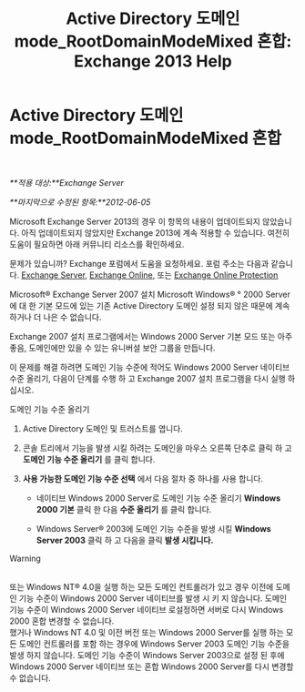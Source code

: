 ﻿---
title: 'Active Directory 도메인 mode_RootDomainModeMixed 혼합: Exchange 2013 Help'
TOCTitle: Active Directory 도메인 mode_RootDomainModeMixed 혼합
ms:assetid: 9f60096e-3eaa-40d8-bde5-13ada5855702
ms:mtpsurl: https://technet.microsoft.com/ko-kr/library/ms.exch.setupreadiness.rootdomainmodemixed(v=EXCHG.150)
ms:contentKeyID: 50483799
ms.date: 05/22/2018
mtps_version: v=EXCHG.150
ms.translationtype: MT
---

# Active Directory 도메인 mode\_RootDomainModeMixed 혼합

 

_**적용 대상:**Exchange Server_

_**마지막으로 수정된 항목:**2012-06-05_

Microsoft Exchange Server 2013의 경우 이 항목의 내용이 업데이트되지 않았습니다. 아직 업데이트되지 않았지만 Exchange 2013에 계속 적용할 수 있습니다. 여전히 도움이 필요하면 아래 커뮤니티 리소스를 확인하세요.

문제가 있습니까? Exchange 포럼에서 도움을 요청하세요. 포럼 주소는 다음과 같습니다. [Exchange Server](https://go.microsoft.com/fwlink/p/?linkid=60612), [Exchange Online](https://go.microsoft.com/fwlink/p/?linkid=267542), 또는 [Exchange Online Protection](https://go.microsoft.com/fwlink/p/?linkid=285351)

Microsoft® Exchange Server 2007 설치 Microsoft Windows® ° 2000 Server에 대 한 기본 모드에 있는 기존 Active Directory 도메인 설정 되지 않은 때문에 계속 하거나 더 나은 수 없습니다.

Exchange 2007 설치 프로그램에서는 Windows 2000 Server 기본 모드 또는 아주 좋음, 도메인에만 있을 수 있는 유니버설 보안 그룹을 만듭니다.

이 문제를 해결 하려면 도메인 기능 수준에 적어도 Windows 2000 Server 네이티브 수준 올리기, 다음이 단계를 수행 하 고 Exchange 2007 설치 프로그램을 다시 실행 하십시오.

도메인 기능 수준 올리기

1.  Active Directory 도메인 및 트러스트를 엽니다.

2.  콘솔 트리에서 기능을 발생 시킬 하려는 도메인을 마우스 오른쪽 단추로 클릭 하 고 **도메인 기능 수준 올리기** 를 클릭 합니다.

3.  **사용 가능한 도메인 기능 수준 선택** 에서 다음 절차 중 하나를 사용 합니다.
    
      - 네이티브 Windows 2000 Server로 도메인 기능 수준 올리기 **Windows 2000 기본** 클릭 한 다음 **수준 올리기** 를 클릭 합니다.
    
      - Windows Server® 2003에 도메인 기능 수준을 발생 시킬 **Windows Server 2003** 클릭 하 고 다음을 클릭 **발생 시킵니다.**


> [!WARNING]
> <BR>또는 Windows NT® 4.0을 실행 하는 모든 도메인 컨트롤러가 있고 경우 이전에 도메인 기능 수준이 Windows 2000 Server 네이티브를 발생 시 키 지 않습니다. 도메인 기능 수준이 Windows 2000 Server 네이티브 로설정하면 서버로 다시 Windows 2000 혼합 변경할 수 없습니다.<BR>했거나 Windows NT 4.0 및 이전 버전 또는 Windows 2000 Server를 실행 하는 모든 도메인 컨트롤러를 포함 하는 경우에 Windows Server 2003 도메인 기능 수준을 발생 하지 않습니다. 도메인 기능 수준이 Windows Server 2003으로 설정 된 후에 Windows 2000 Server 네이티브 또는 혼합 Windows 2000 Server를 다시 변경할 수 없습니다.


